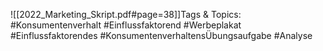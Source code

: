 
![[2022_Marketing_Skript.pdf#page=38]]Tags & Topics:
   #Konsumentenverhalt
   #Einflussfaktorend
   #Werbeplakat
   #Einflussfaktorendes
   #KonsumentenverhaltensÜbungsaufgabe
   #Analyse